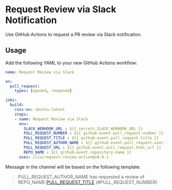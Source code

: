 # Request Review via Slack Notification
Use GitHub Actions to request a PR review via Slack notification.

## Usage
Add the following YAML to your new GitHub Actions workflow:

```yaml
name: Request Review via Slack

on:
  pull_request:
    types: [opened, reopened]

jobs:
  build:
    runs-on: ubuntu-latest
    steps:
    - name: Request Review via Slack
      env: 
        SLACK_WEBHOOK_URL : ${{ secrets.SLACK_WEBHOOK_URL }}
        PULL_REQUEST_NUMBER : ${{ github.event.pull_request.number }}
        PULL_REQUEST_TITLE : ${{ github.event.pull_request.title }}
        PULL_REQUEST_AUTHOR_NAME : ${{ github.event.pull_request.user.login }}
        PULL_REQUEST_URL : ${{ github.event.pull_request.html_url }}
        REPO_NAME : ${{ github.event.repository.name }}
      uses: ilia/request-review-action@v0.0.1
```

Message in the channel will be based on the following template:

> PULL_REQUEST_AUTHOR_NAME has requested a review of REPO_NAME:<a href="PULL_REQUEST_URL">PULL_REQUEST_TITLE</a> (#PULL_REQUEST_NUMBER)